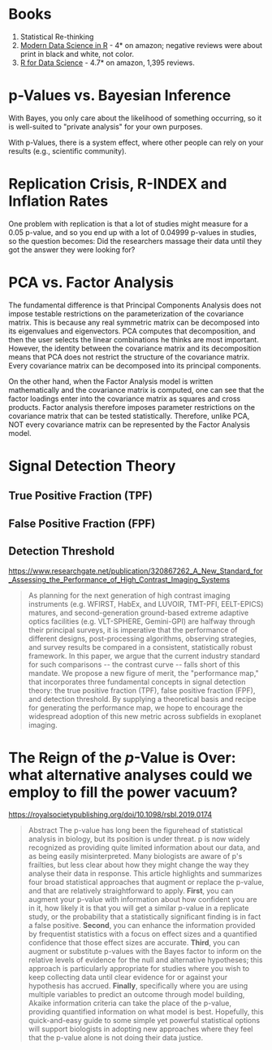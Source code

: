 # Books
1. Statistical Re-thinking
2. [Modern Data Science in R](https://mdsr-book.github.io/mdsr2e/) - 4* on amazon; negative reviews were about print in black and white, not color.
3. [R for Data Science](https://r4ds.had.co.nz/) - 4.7* on amazon, 1,395 reviews.

# p-Values vs. Bayesian Inference

With Bayes, you only care about the likelihood of something occurring, so it is well-suited to "private analysis" for your own purposes.

With p-Values, there is a system effect, where other people can rely on your results (e.g., scientific community).


# Replication Crisis, R-INDEX and Inflation Rates

One problem with replication is that a lot of studies might measure for a 0.05 p-value, and so you end up with a lot of 0.04999 p-values in studies, so the question becomes: Did the researchers massage their data until they got the answer they were looking for?

# PCA vs. Factor Analysis

The fundamental difference is that Principal Components Analysis does not impose testable restrictions on the parameterization of the covariance matrix. This is because any real symmetric matrix can be decomposed into its eigenvalues and eigenvectors. PCA computes that decomposition, and then the user selects the linear combinations he thinks are most important. However, the identity between the covariance matrix and its decomposition means that PCA does not restrict the structure of the covariance matrix. Every covariance matrix can be decomposed into its principal components.

On the other hand, when the Factor Analysis model is written mathematically and the covariance matrix is computed, one can see that the factor loadings enter into the covariance matrix as squares and cross products. Factor analysis therefore imposes parameter restrictions on the covariance matrix that can be tested statistically. Therefore, unlike PCA, NOT every covariance matrix can be represented by the Factor Analysis model.

# Signal Detection Theory 

## True Positive Fraction (TPF)
## False Positive Fraction (FPF)
## Detection Threshold 

https://www.researchgate.net/publication/320867262_A_New_Standard_for_Assessing_the_Performance_of_High_Contrast_Imaging_Systems

> As planning for the next generation of high contrast imaging instruments (e.g. WFIRST, HabEx, and LUVOIR, TMT-PFI, EELT-EPICS) matures, and second-generation ground-based extreme adaptive optics facilities (e.g. VLT-SPHERE, Gemini-GPI) are halfway through their principal surveys, it is imperative that the performance of different designs, post-processing algorithms, observing strategies, and survey results be compared in a consistent, statistically robust framework. In this paper, we argue that the current industry standard for such comparisons -- the contrast curve -- falls short of this mandate. We propose a new figure of merit, the "performance map," that incorporates three fundamental concepts in signal detection theory: the true positive fraction (TPF), false positive fraction (FPF), and detection threshold. By supplying a theoretical basis and recipe for generating the performance map, we hope to encourage the widespread adoption of this new metric across subfields in exoplanet imaging.

# The Reign of the _p_-Value is Over: what alternative analyses could we employ to fill the power vacuum?

https://royalsocietypublishing.org/doi/10.1098/rsbl.2019.0174

> Abstract
> The p-value has long been the figurehead of statistical analysis in biology, but its position is under threat. p is now widely recognized as providing quite limited information about our data, and as being easily misinterpreted. Many biologists are aware of p's frailties, but less clear about how they might change the way they analyse their data in response. This article highlights and summarizes four broad statistical approaches that augment or replace the p-value, and that are relatively straightforward to apply. **First**, you can augment your p-value with information about how confident you are in it, how likely it is that you will get a similar p-value in a replicate study, or the probability that a statistically significant finding is in fact a false positive. **Second**, you can enhance the information provided by frequentist statistics with a focus on effect sizes and a quantified confidence that those effect sizes are accurate. **Third**, you can augment or substitute p-values with the Bayes factor to inform on the relative levels of evidence for the null and alternative hypotheses; this approach is particularly appropriate for studies where you wish to keep collecting data until clear evidence for or against your hypothesis has accrued. **Finally**, specifically where you are using multiple variables to predict an outcome through model building, Akaike information criteria can take the place of the p-value, providing quantified information on what model is best. Hopefully, this quick-and-easy guide to some simple yet powerful statistical options will support biologists in adopting new approaches where they feel that the p-value alone is not doing their data justice.
